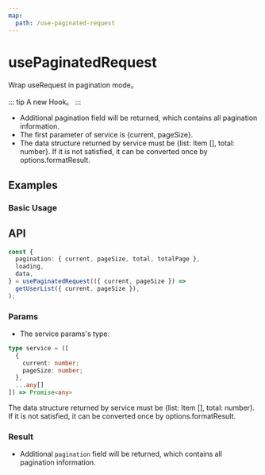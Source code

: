 ```yaml
---
map:
  path: /use-paginated-request
---
```


# usePaginatedRequest

Wrap useRequest in pagination mode。

::: tip
A new Hook。
:::

- Additional pagination field will be returned, which contains all pagination information.
- The first parameter of service is {current, pageSize}.
- The data structure returned by service must be {list: Item [], total: number}. If it is not satisfied, it can be converted once by options.formatResult.

## Examples

### Basic Usage

<demo src="./demo/demo.vue"
  title="Basic Usage"
  desc="Run useRequest in pagination mode.">
</demo>

## API

```ts
const {
  pagination: { current, pageSize, total, totalPage },
  loading,
  data,
} = usePaginatedRequest(({ current, pageSize }) =>
  getUserList({ current, pageSize }),
);
```

### Params

- The service params's type:

```ts
type service = ([
  {
    current: number;
    pageSize: number;
  },
  ...any[]
]) => Promise<any>
```

The data structure returned by service must be {list: Item [], total: number}. If it is not satisfied, it can be converted once by options.formatResult.

### Result

- Additional `pagination` field will be returned, which contains all pagination information.
